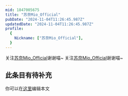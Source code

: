 ```yaml
---
mid: 1847005675
title: "苏奈Mio_Official"
pubDate: "2024-11-04T11:26:45.987Z"
updatedDate: "2024-11-04T11:26:45.987Z"
profile:
  {
    Nickname: ["苏奈Mio_Official"],
  }
---
```


关注[苏奈Mio_Official](https://space.bilibili.com/1847005675)谢谢喵~ 关注[苏奈Mio_Official](https://space.bilibili.com/1847005675)谢谢喵~

## 此条目有待补充
你可以在[这里](https://github.com/Yuhanawa/VTuber.ICU-Content/edit/master/v/苏奈Mio_Official/index.md)编辑本文
